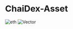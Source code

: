 # ChaiDex-Asset

![eth](https://github.com/Rahul-Prasad-07/Asset/assets/99068989/d8f60f33-2f5e-4100-9d30-99afe1bb789f)
![Vector](https://github.com/Rahul-Prasad-07/Asset/assets/99068989/09b1a15b-e99c-46d9-ab2c-750cb5dc4445)
